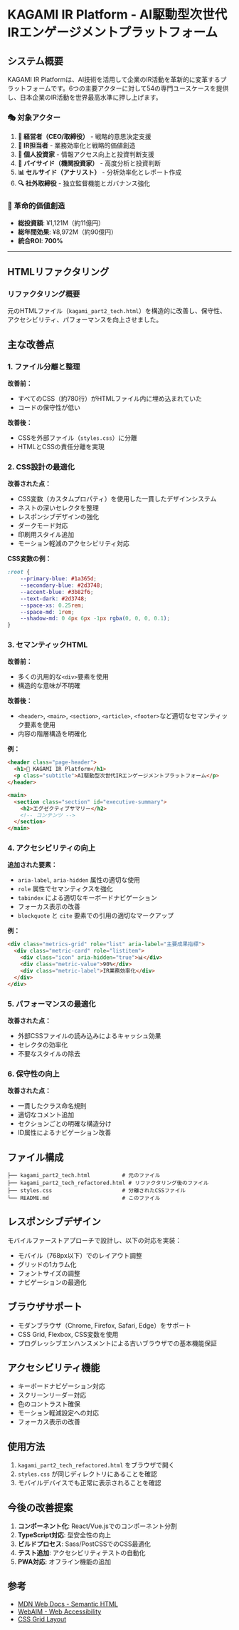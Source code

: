 # KAGAMI IR Platform - AI駆動型次世代IRエンゲージメントプラットフォーム

## システム概要

KAGAMI IR Platformは、AI技術を活用して企業のIR活動を革新的に変革するプラットフォームです。6つの主要アクターに対して54の専門ユースケースを提供し、日本企業のIR活動を世界最高水準に押し上げます。

### 🎭 対象アクター

1. **👑 経営者（CEO/取締役）** - 戦略的意思決定支援
2. **🏢 IR担当者** - 業務効率化と戦略的価値創造
3. **👤 個人投資家** - 情報アクセス向上と投資判断支援
4. **🏦 バイサイド（機関投資家）** - 高度分析と投資判断
5. **📊 セルサイド（アナリスト）** - 分析効率化とレポート作成
6. **🔍 社外取締役** - 独立監督機能とガバナンス強化

### 🚀 革命的価値創造

- **総投資額**: ¥1,121M（約11億円）
- **総年間効果**: ¥8,972M（約90億円）
- **統合ROI**: **700%**

---

## HTMLリファクタリング

### リファクタリング概要

元のHTMLファイル（`kagami_part2_tech.html`）を構造的に改善し、保守性、アクセシビリティ、パフォーマンスを向上させました。

## 主な改善点

### 1. ファイル分離と整理

**改善前：**
- すべてのCSS（約780行）がHTMLファイル内に埋め込まれていた
- コードの保守性が低い

**改善後：**
- CSSを外部ファイル（`styles.css`）に分離
- HTMLとCSSの責任分離を実現

### 2. CSS設計の最適化

**改善された点：**
- CSS変数（カスタムプロパティ）を使用した一貫したデザインシステム
- ネストの深いセレクタを整理
- レスポンシブデザインの強化
- ダークモード対応
- 印刷用スタイル追加
- モーション軽減のアクセシビリティ対応

**CSS変数の例：**
```css
:root {
    --primary-blue: #1a365d;
    --secondary-blue: #2d3748;
    --accent-blue: #3b82f6;
    --text-dark: #2d3748;
    --space-xs: 0.25rem;
    --space-md: 1rem;
    --shadow-md: 0 4px 6px -1px rgba(0, 0, 0, 0.1);
}
```

### 3. セマンティックHTML

**改善前：**
- 多くの汎用的な`<div>`要素を使用
- 構造的な意味が不明確

**改善後：**
- `<header>`, `<main>`, `<section>`, `<article>`, `<footer>`など適切なセマンティック要素を使用
- 内容の階層構造を明確化

**例：**
```html
<header class="page-header">
  <h1>🔮 KAGAMI IR Platform</h1>
  <p class="subtitle">AI駆動型次世代IRエンゲージメントプラットフォーム</p>
</header>

<main>
  <section class="section" id="executive-summary">
    <h2>エグゼクティブサマリー</h2>
    <!-- コンテンツ -->
  </section>
</main>
```

### 4. アクセシビリティの向上

**追加された要素：**
- `aria-label`, `aria-hidden` 属性の適切な使用
- `role` 属性でセマンティクスを強化
- `tabindex` による適切なキーボードナビゲーション
- フォーカス表示の改善
- `blockquote` と `cite` 要素での引用の適切なマークアップ

**例：**
```html
<div class="metrics-grid" role="list" aria-label="主要成果指標">
  <div class="metric-card" role="listitem">
    <div class="icon" aria-hidden="true">📊</div>
    <div class="metric-value">90%</div>
    <div class="metric-label">IR業務効率化</div>
  </div>
</div>
```

### 5. パフォーマンスの最適化

**改善された点：**
- 外部CSSファイルの読み込みによるキャッシュ効果
- セレクタの効率化
- 不要なスタイルの除去

### 6. 保守性の向上

**改善された点：**
- 一貫したクラス命名規則
- 適切なコメント追加
- セクションごとの明確な構造分け
- ID属性によるナビゲーション改善

## ファイル構成

```
├── kagami_part2_tech.html          # 元のファイル
├── kagami_part2_tech_refactored.html # リファクタリング後のファイル
├── styles.css                      # 分離されたCSSファイル
└── README.md                       # このファイル
```

## レスポンシブデザイン

モバイルファーストアプローチで設計し、以下の対応を実装：

- モバイル（768px以下）でのレイアウト調整
- グリッドの1カラム化
- フォントサイズの調整
- ナビゲーションの最適化

## ブラウザサポート

- モダンブラウザ（Chrome, Firefox, Safari, Edge）をサポート
- CSS Grid, Flexbox, CSS変数を使用
- プログレッシブエンハンスメントによる古いブラウザでの基本機能保証

## アクセシビリティ機能

- キーボードナビゲーション対応
- スクリーンリーダー対応
- 色のコントラスト確保
- モーション軽減設定への対応
- フォーカス表示の改善

## 使用方法

1. `kagami_part2_tech_refactored.html` をブラウザで開く
2. `styles.css` が同じディレクトリにあることを確認
3. モバイルデバイスでも正常に表示されることを確認

## 今後の改善提案

1. **コンポーネント化**: React/Vue.jsでのコンポーネント分割
2. **TypeScript対応**: 型安全性の向上
3. **ビルドプロセス**: Sass/PostCSSでのCSS最適化
4. **テスト追加**: アクセシビリティテストの自動化
5. **PWA対応**: オフライン機能の追加

## 参考

- [MDN Web Docs - Semantic HTML](https://developer.mozilla.org/ja/docs/Glossary/Semantics)
- [WebAIM - Web Accessibility](https://webaim.org/)
- [CSS Grid Layout](https://developer.mozilla.org/ja/docs/Web/CSS/CSS_Grid_Layout)